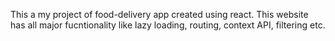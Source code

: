 This a my project of food-delivery app created using react. This website has all major fucntionality  like lazy loading, routing, context API, filtering etc. 